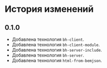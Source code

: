 История изменений
=================

0.1.0
-----
 * Добавлена технология `bh-client`.
 * Добавлена технология `bh-client-module`.
 * Добавлена технология `bh-server-include`.
 * Добавлена технология `bh-server`.
 * Добавлена технология `html-from-bemjson`.
